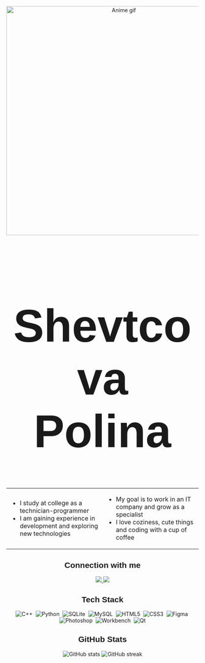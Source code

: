 <p align="center">
  <img src="[https://media.giphy.com/media/v1.Y2lkPTc5MGI3NjExM2p2MW14ZDNhZnE4dWlzajNtbTVoZG01dzFtdWtjMWtyd2h0cmlsciZlcD12MV9naWZzX3NlYXJjaCZjdD1n/f0ZyoaG4n13Wc/giphy.gif](https://www.pinterest.com/pin/73253931434705621/)" alt="Anime gif" width="600"/>
</p>

<h1 align="center" style="font-size:120px; font-family: 'Comic Sans MS', cursive, sans-serif;">
  <b>Shevtcova Polina</b>
</h1>

<div align="center">
<table>
<tr>
<td width="50%" align="left">

- I study at college as a technician-programmer  
- I am gaining experience in development and exploring new technologies  

</td>
<td width="50%" align="left">

- My goal is to work in an IT company and grow as a specialist  
- I love coziness, cute things and coding with a cup of coffee  

</td>
</tr>
</table>
</div>

<h2 align="center" style="font-family: 'Comic Sans MS', cursive, sans-serif;">Connection with me</h2>

<p align="center">
  <a href="https://github.com/ShevtcovaPolina">
    <img src="https://img.shields.io/badge/GitHub-181717?style=for-the-badge&logo=github&logoColor=white"/>
  </a>
  <a href="https://t.me/yourtelegram">
    <img src="https://img.shields.io/badge/Telegram-26A5E4?style=for-the-badge&logo=telegram&logoColor=white"/>
  </a>
</p>

<h2 align="center" style="font-family: 'Comic Sans MS', cursive, sans-serif;">Tech Stack</h2>

<p align="center">
  <img alt="C++" src="https://img.shields.io/badge/C++-00599C?style=flat&logo=c%2B%2B&logoColor=white" />&nbsp;
  <img alt="Python" src="https://img.shields.io/badge/Python-3776AB?style=flat&logo=python&logoColor=white" />&nbsp;
  <img alt="SQLite" src="https://img.shields.io/badge/SQLite-003B57?style=flat&logo=sqlite&logoColor=white" />&nbsp;
  <img alt="MySQL" src="https://img.shields.io/badge/MySQL-4479A1?style=flat&logo=mysql&logoColor=white" />&nbsp;
  <img alt="HTML5" src="https://img.shields.io/badge/HTML5-E34F26?style=flat&logo=html5&logoColor=white" />&nbsp;
  <img alt="CSS3" src="https://img.shields.io/badge/CSS3-1572B6?style=flat&logo=css3&logoColor=white" />&nbsp;
  <img alt="Figma" src="https://img.shields.io/badge/Figma-F24E1E?style=flat&logo=figma&logoColor=white" />&nbsp;
  <img alt="Photoshop" src="https://img.shields.io/badge/Photoshop-31A8FF?style=flat&logo=adobephotoshop&logoColor=white" />&nbsp;
  <img alt="Workbench" src="https://img.shields.io/badge/MySQL%20Workbench-4479A1?style=flat&logo=mysql&logoColor=white" />&nbsp;
  <img alt="Qt" src="https://img.shields.io/badge/Qt-41CD52?style=flat&logo=qt&logoColor=white" />
</p>

<h2 align="center" style="font-family: 'Comic Sans MS', cursive, sans-serif;">GitHub Stats</h2>

<p align="center">
  <img src="https://github-readme-stats.vercel.app/api?username=Pollmoriy&show_icons=true&theme=tokyonight&hide_border=true" alt="GitHub stats" />
  <img src="https://github-readme-streak-stats.herokuapp.com/?user=Pollmoriy&theme=tokyonight&hide_border=true" alt="GitHub streak" />
</p>
